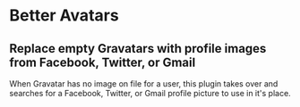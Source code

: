 # Better Avatars
## Replace empty Gravatars with profile images from Facebook, Twitter, or Gmail

When Gravatar has no image on file for a user, this plugin takes over and searches for a Facebook, Twitter, or Gmail profile picture to use in it's place.

